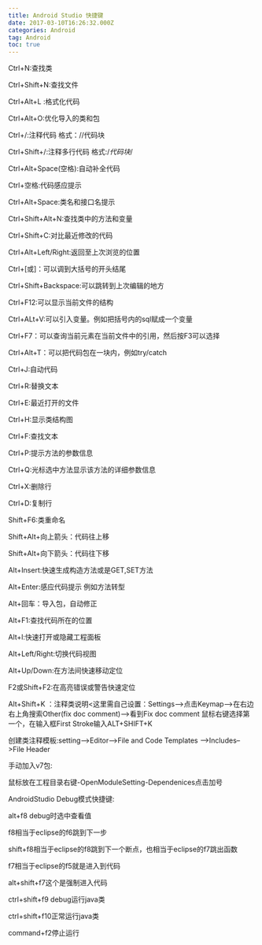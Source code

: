 ```yaml
---
title: Android Studio 快捷键
date: 2017-03-10T16:26:32.000Z
categories: Android
tag: Android
toc: true
---
```


Ctrl+N:查找类

Ctrl+Shift+N:查找文件

Ctrl+Alt+L :格式化代码

Ctrl+Alt+O:优化导入的类和包

Ctrl+/:注释代码 格式：//代码块

Ctrl+Shift+/:注释多行代码 格式:/_代码块_/

Ctrl+Alt+Space(空格):自动补全代码

<!-- more -->

Ctrl+空格:代码感应提示

Ctrl+Alt+Space:类名和接口名提示

Ctrl+Shift+Alt+N:查找类中的方法和变量

Ctrl+Shift+C:对比最近修改的代码

Ctrl+Alt+Left/Right:返回至上次浏览的位置

Ctrl+[或]：可以调到大括号的开头结尾

Ctrl+Shift+Backspace:可以跳转到上次编辑的地方

Ctrl+F12:可以显示当前文件的结构

Ctrl+ALt+V:可以引入变量。例如把括号内的sql赋成一个变量

Ctrl+F7：可以查询当前元素在当前文件中的引用，然后按F3可以选择

Ctrl+Alt+T：可以把代码包在一块内，例如try/catch

Ctrl+J:自动代码

Ctrl+R:替换文本

Ctrl+E:最近打开的文件

Ctrl+H:显示类结构图

Ctrl+F:查找文本

Ctrl+P:提示方法的参数信息

Ctrl+Q:光标选中方法显示该方法的详细参数信息

Ctrl+X:删除行

Ctrl+D:复制行

Shift+F6:类重命名

Shift+Alt+向上箭头：代码往上移

Shift+Alt+向下箭头：代码往下移

Alt+Insert:快速生成构造方法或是GET,SET方法

Alt+Enter:感应代码提示 例如方法转型

Alt+回车：导入包，自动修正

Alt+F1:查找代码所在的位置

Alt+l:快速打开或隐藏工程面板

Alt+Left/Right:切换代码视图

Alt+Up/Down:在方法间快速移动定位

F2或Shift+F2:在高亮错误或警告快速定位

Alt+Shift+K ：注释类说明<这里需自己设置：Settings–>点击Keymap–>在右边右上角搜索Other(fix doc comment)–>看到Fix doc comment 鼠标右键选择第一个，在输入框First Stroke输入ALT+SHIFT+K

创建类注释模板:setting–>Editor–>File and Code Templates –>Includes–>File Header

手动加入v7包:

鼠标放在工程目录右键-OpenModuleSetting-Dependenices点击加号

AndroidStudio Debug模式快捷键:

alt+f8 debug时选中查看值

f8相当于eclipse的f6跳到下一步

shift+f8相当于eclipse的f8跳到下一个断点，也相当于eclipse的f7跳出函数

f7相当于eclipse的f5就是进入到代码

alt+shift+f7这个是强制进入代码

ctrl+shift+f9 debug运行java类

ctrl+shift+f10正常运行java类

command+f2停止运行
